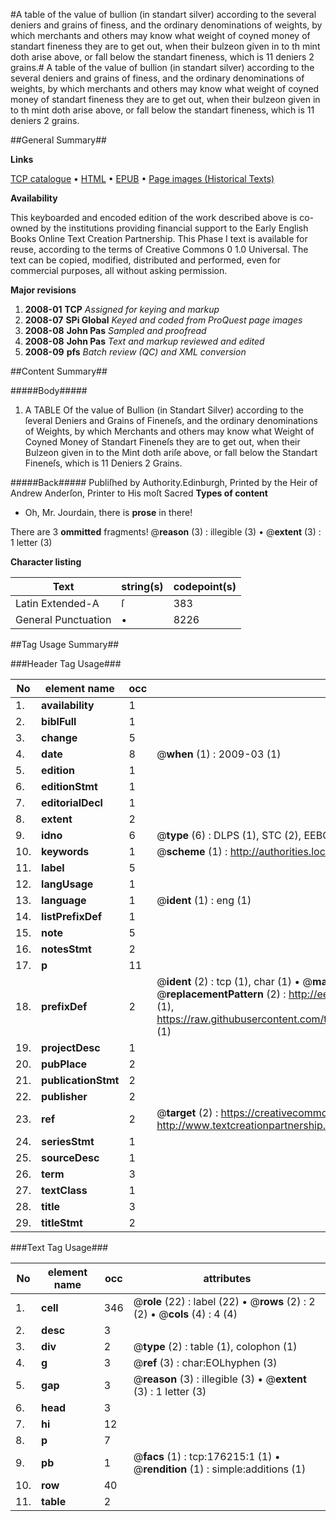 #A table of the value of bullion (in standart silver) according to the several deniers and grains of finess, and the ordinary denominations of weights, by which merchants and others may know what weight of coyned money of standart fineness they are to get out, when their bulzeon given in to th mint doth arise above, or fall below the standart fineness, which is 11 deniers 2 grains.#
A table of the value of bullion (in standart silver) according to the several deniers and grains of finess, and the ordinary denominations of weights, by which merchants and others may know what weight of coyned money of standart fineness they are to get out, when their bulzeon given in to th mint doth arise above, or fall below the standart fineness, which is 11 deniers 2 grains.

##General Summary##

**Links**

[TCP catalogue](http://www.ota.ox.ac.uk/tcp/)  • 
[HTML](http://tei.it.ox.ac.uk/tcp/Texts-HTML/free/B06/B06353.html)  • 
[EPUB](http://tei.it.ox.ac.uk/tcp/Texts-EPUB/free/B06/B06353.epub) • 
[Page images (Historical Texts)](https://data.historicaltexts.jisc.ac.uk/view?pubId=eebo-52614981e&pageId=eebo-52614981e-176215-1)

**Availability**

This keyboarded and encoded edition of the
	       work described above is co-owned by the institutions
	       providing financial support to the Early English Books
	       Online Text Creation Partnership. This Phase I text is
	       available for reuse, according to the terms of Creative
	       Commons 0 1.0 Universal. The text can be copied,
	       modified, distributed and performed, even for
	       commercial purposes, all without asking permission.

**Major revisions**

1. __2008-01__ __TCP__ *Assigned for keying and markup*
1. __2008-07__ __SPi Global__ *Keyed and coded from ProQuest page images*
1. __2008-08__ __John Pas__ *Sampled and proofread*
1. __2008-08__ __John Pas__ *Text and markup reviewed and edited*
1. __2008-09__ __pfs__ *Batch review (QC) and XML conversion*

##Content Summary##

#####Body#####

1. A TABLE Of the value of Bullion (in Standart Silver) according to the ſeveral Deniers and Grains of Fineneſs, and the ordinary denominations of Weights, by which Merchants and others may know what Weight of Coyned Money of Standart Fineneſs they are to get out, when their Bulzeon given in to the Mint doth ariſe above, or fall below the Standart Fineneſs, which is 11 Deniers 2 Grains.

#####Back#####
Publiſhed by Authority.Edinburgh, Printed by the Heir of Andrew Anderſon, Printer to His moſt Sacred
**Types of content**

  * Oh, Mr. Jourdain, there is **prose** in there!

There are 3 **ommitted** fragments! 
 @__reason__ (3) : illegible (3)  •  @__extent__ (3) : 1 letter (3)

**Character listing**


|Text|string(s)|codepoint(s)|
|---|---|---|
|Latin Extended-A|ſ|383|
|General Punctuation|•|8226|

##Tag Usage Summary##

###Header Tag Usage###

|No|element name|occ|attributes|
|---|---|---|---|
|1.|__availability__|1||
|2.|__biblFull__|1||
|3.|__change__|5||
|4.|__date__|8| @__when__ (1) : 2009-03 (1)|
|5.|__edition__|1||
|6.|__editionStmt__|1||
|7.|__editorialDecl__|1||
|8.|__extent__|2||
|9.|__idno__|6| @__type__ (6) : DLPS (1), STC (2), EEBO-CITATION (1), OCLC (1), VID (1)|
|10.|__keywords__|1| @__scheme__ (1) : http://authorities.loc.gov/ (1)|
|11.|__label__|5||
|12.|__langUsage__|1||
|13.|__language__|1| @__ident__ (1) : eng (1)|
|14.|__listPrefixDef__|1||
|15.|__note__|5||
|16.|__notesStmt__|2||
|17.|__p__|11||
|18.|__prefixDef__|2| @__ident__ (2) : tcp (1), char (1)  •  @__matchPattern__ (2) : ([0-9\-]+):([0-9IVX]+) (1), (.+) (1)  •  @__replacementPattern__ (2) : http://eebo.chadwyck.com/downloadtiff?vid=$1&page=$2 (1), https://raw.githubusercontent.com/textcreationpartnership/Texts/master/tcpchars.xml#$1 (1)|
|19.|__projectDesc__|1||
|20.|__pubPlace__|2||
|21.|__publicationStmt__|2||
|22.|__publisher__|2||
|23.|__ref__|2| @__target__ (2) : https://creativecommons.org/publicdomain/zero/1.0/ (1), http://www.textcreationpartnership.org/docs/. (1)|
|24.|__seriesStmt__|1||
|25.|__sourceDesc__|1||
|26.|__term__|3||
|27.|__textClass__|1||
|28.|__title__|3||
|29.|__titleStmt__|2||


###Text Tag Usage###

|No|element name|occ|attributes|
|---|---|---|---|
|1.|__cell__|346| @__role__ (22) : label (22)  •  @__rows__ (2) : 2 (2)  •  @__cols__ (4) : 4 (4)|
|2.|__desc__|3||
|3.|__div__|2| @__type__ (2) : table (1), colophon (1)|
|4.|__g__|3| @__ref__ (3) : char:EOLhyphen (3)|
|5.|__gap__|3| @__reason__ (3) : illegible (3)  •  @__extent__ (3) : 1 letter (3)|
|6.|__head__|3||
|7.|__hi__|12||
|8.|__p__|7||
|9.|__pb__|1| @__facs__ (1) : tcp:176215:1 (1)  •  @__rendition__ (1) : simple:additions (1)|
|10.|__row__|40||
|11.|__table__|2||
